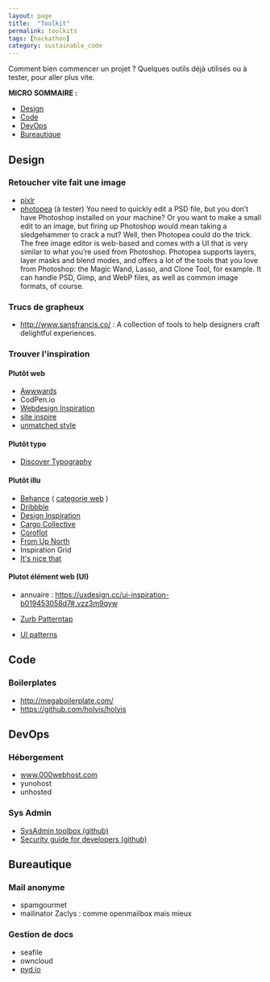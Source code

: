 ```yaml
---
layout: page
title:  "Toolkit"
permalink: toolkits
tags: [hackathon]
category: sustainable_code
---
```



Comment bien commencer un projet ? Quelques outils déjà utilisés ou à tester, pour aller plus vite.

<!--more-->

**MICRO SOMMAIRE :**

* [Design](#design)
* [Code](#code)
* [DevOps](#devops)
* [Bureautique](#bureautique)


## <a name="design"></a> Design

### Retoucher vite fait une image

- [pixlr](https://pixlr.com/)
- [photopea](https://www.photopea.com/) (à tester)
You need to quickly edit a PSD file, but you don’t have Photoshop installed on your machine? Or you want to make a small edit to an image, but firing up Photoshop would mean taking a sledgehammer to crack a nut? Well, then Photopea could do the trick. The free image editor is web-based and comes with a UI that is very similar to what you’re used from Photoshop.
Photopea supports layers, layer masks and blend modes, and offers a lot of the tools that you love from Photoshop: the Magic Wand, Lasso, and Clone Tool, for example. It can handle PSD, Gimp, and WebP files, as well as common image formats, of course.



### Trucs de grapheux

- http://www.sansfrancis.co/ : A collection of tools to help designers craft delightful experiences.

### Trouver l'inspiration

#### Plutôt web

- [Awwwards](http://www.awwwards.com/)
- CodPen.io
- [Webdesign Inspiration](http://www.webdesign-inspiration.com/)
- [site inspire](https://www.siteinspire.com/)
- [unmatched style](http://unmatchedstyle.com/gallery)

#### Plutôt typo

- [Discover Typography](http://discover.typography.com/)

#### Plutôt illu

- [Behance](https://www.behance.net/) ( [categorie web](https://www.behance.net/search?field=102) )
- [Dribbble](https://dribbble.com/)
- [Design Inspiration](http://designspiration.net/)
- [Cargo Collective](http://cargocollective.com/)
- [Coroflot](http://www.coroflot.com/)
- [From Up North](http://www.fromupnorth.com/inspiration/)
- Inspiration Grid
- [It's nice that](http://www.itsnicethat.com/)

#### Plutot élément web (UI)

- annuaire : https://uxdesign.cc/ui-inspiration-b019453058d7#.vzz3m9qyw

- [Zurb Patterntap](http://zurb.com/patterntap)
- [UI patterns](http://ui-patterns.com/)

## <a name="code"></a> Code


### Boilerplates

* http://megaboilerplate.com/
* https://github.com/holyjs/holyjs


## <a name="devops"></a> DevOps


### Hébergement

- www.000webhost.com
- yunohost
- unhosted

### Sys Admin

- [SysAdmin toolbox (github)](https://github.com/skhaen/sysadmin-toolbox)
- [Security guide for developers (github)](https://github.com/FallibleInc/security-guide-for-developers)


## <a name="bureautique"></a> Bureautique

### Mail anonyme

- spamgourmet
- mailinator
Zaclys : comme openmailbox mais mieux

### Gestion de docs

- seafile
- owncloud
- [pyd.io](https://pydio.com/)
